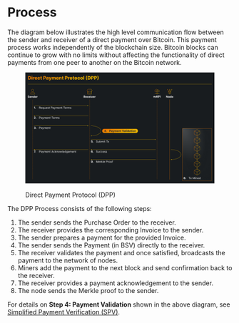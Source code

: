 # Process

The diagram below illustrates the high level communication flow between the sender and receiver  of a direct payment over Bitcoin. This payment process works independently of the blockchain size. Bitcoin blocks can continue to grow with no limits without affecting the functionality of direct payments from one peer to another on the Bitcoin network.

<figure><img src="../.gitbook/assets/Direct Payment Protocol (DPP)v1.0.png" alt=""><figcaption><p>Direct Payment Protocol (DPP)</p></figcaption></figure>

The DPP Process consists of the following steps:

1. The sender sends the Purchase Order to the receiver.
2. The receiver provides the corresponding Invoice to the sender.
3. The sender prepares a payment for the provided Invoice.
4. The sender sends the Payment (in BSV) directly to the receiver.
5. The receiver validates the payment and once satisfied, broadcasts the payment to the network of nodes.
6. Miners add the payment to the next block and send confirmation back to the receiver.
7. The receiver provides a payment acknowledgement to the sender.
8. The node sends the Merkle proof to the sender.

For details on **Step 4: Payment Validation** shown in the above diagram, see [Simplified Payment Verification (SPV)](../resources/simplified-payment-verification.md).
